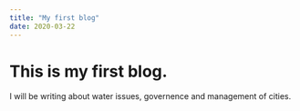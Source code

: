 ```yaml
---
title: "My first blog"
date: 2020-03-22
---
```

# This is my first blog.

I will be writing about water issues, governence and management of cities.

